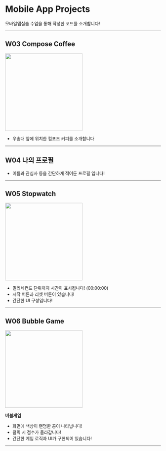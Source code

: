 #  Mobile App Projects

모바일앱실습 수업을 통해 작성한 코드를 소개합니다!

---

##  W03 Compose Coffee
<img src="https://github.com/user-attachments/assets/f29ff46d-9d1d-4d6c-9a34-fcf1a3d4c44b" width="250" />

 
- 우송대 앞에 위치한 컴포즈 커피를 소개합니다

---

##  W04 나의 프로필

- 이름과 관심사 등을 간단하게 적어둔 프로필 입니다!

---

##  W05 Stopwatch
<img src="https://github.com/user-attachments/assets/134786bf-22a1-47c6-9a92-f0bdfeea2014" width="250" />

 
- 밀리세컨드 단위까지 시간이 표시됩니다! (00:00:00)  
- 시작 버튼과 리셋 버튼이 있습니다!
- 간단한 UI 구성입니다!

---

##  W06 Bubble Game
<img src="https://github.com/user-attachments/assets/ad04c6b3-7bc2-4f89-9040-7d51043ede59" width="250" />

**버블게임**  
- 화면에 색상이 랜덤한 공이 나타납니다!
- 클릭 시 점수가 올라갑니다!
- 간단한 게임 로직과 UI가 구현되어 있습니다!

---
 
